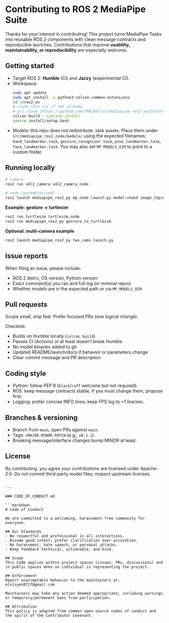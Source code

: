 # Contributing to ROS 2 MediaPipe Suite

Thanks for your interest in contributing! This project turns MediaPipe Tasks into reusable ROS 2 components with clean message contracts and reproducible launches. Contributions that improve **usability, maintainability, or reproducibility** are especially welcome.

## Getting started

- Target ROS 2: **Humble** (CI) and **Jazzy** (experimental CI).
- Workspace:
  ```bash
  sudo apt update
  sudo apt install -y python3-colcon-common-extensions
  cd ~/ros2_ws
  # clone into src if not already
  # git clone [https://github.com/PME26Elvis/mediapipe_ros2_suite](https://github.com/PME26Elvis/mediapipe_ros2_suite) src/mediapipe_ros2_suite
  colcon build --symlink-install
  source install/setup.bash
  ````
- Models: this repo does not redistribute .task assets. Place them under `src/mediapipe_ros2_node/models/` using the expected filenames: `hand_landmarker.task`, `gesture_recognizer.task`, `pose_landmarker.task`, `face_landmarker.task`. You may also set `MP_MODELS_DIR` to point to a custom folder.

## Running locally

```bash
# camera
ros2 run v4l2_camera v4l2_camera_node

# node (parameterized)
ros2 launch mediapipe_ros2_py mp_node.launch.py model:=hand image_topic:=/image_raw start_rviz:=true
```

**Example: gesture → turtlesim**

```bash
ros2 run turtlesim turtlesim_node
ros2 run mediapipe_ros2_py gesture_to_turtlesim
```

**Optional: multi-camera example**

```bash
ros2 launch mediapipe_ros2_py two_cams.launch.py
```

## Issue reports

When filing an issue, please include:

  - ROS 2 distro, OS version, Python version
  - Exact command(s) you ran and full log (or minimal repro)
  - Whether models are in the expected path or via `MP_MODELS_DIR`

## Pull requests

Scope small, ship fast. Prefer focused PRs (one logical change).

Checklist:

  - Builds on Humble locally (`colcon build`)
  - Passes CI (Actions) or at least doesn’t break Humble
  - No model binaries added to git
  - Updated README/launch/docs if behavior or parameters change
  - Clear commit message and PR description

## Coding style

  - Python: follow PEP 8 (`black`/`ruff` welcome but not required).
  - ROS: keep message contracts stable; if you must change them, propose first.
  - Logging: prefer concise INFO lines; keep FPS log to \~1 line/sec.

## Branches & versioning

  - Branch from `main`, open PRs against `main`.
  - Tags: `vMAJOR.MINOR.PATCH` (e.g., `v0.1.1`).
  - Breaking message/interface changes bump MINOR at least.

## License

By contributing, you agree your contributions are licensed under Apache-2.0. Do not commit third-party model files; respect upstream licenses.

````

---

### CODE_OF_CONDUCT.md

```markdown
# Code of Conduct

We are committed to a welcoming, harassment-free community for everyone.

## Our Standards
- Be respectful and professional in all interactions.
- Assume good intent; prefer clarification over accusation.
- No harassment, hate speech, or personal attacks.
- Keep feedback technical, actionable, and kind.

## Scope
This Code applies within project spaces (issues, PRs, discussions) and in public spaces when an individual is representing the project.

## Enforcement
Report unacceptable behavior to the maintainers at:
elvisyen0727@gmail.com

Maintainers may take any action deemed appropriate, including warnings or temporary/permanent bans from participation.

## Attribution
This policy is adapted from common open-source codes of conduct and the spirit of the Contributor Covenant.
````
